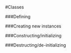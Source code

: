 #Classes
    
    
###Defining

###Creating new instances

###Constructing/initializing

###Destructing/de-initializing
